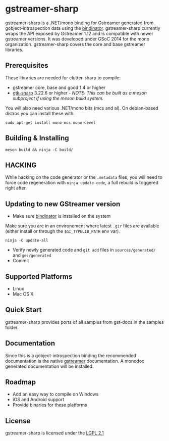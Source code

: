 gstreamer-sharp
=========

gstreamer-sharp is a .NET/mono binding for Gstreamer
generated from gobject-introspection data using the [bindinator].
gstreamer-sharp currently wraps the API exposed by Gstreamer 1.12
and is compatible with newer gstreamer versions. It was developed
under GSoC 2014 for the mono organization. gstreamer-sharp covers
the core and base gstreamer libraries.

Prerequisites
----
These libraries are needed for clutter-sharp to compile:
* gstreamer core, base and good 1.4 or higher
* [gtk-sharp] 3.22.6 or higher - *NOTE: This can be built as a meson subproject if using the meson build system.*

You will also need various .NET/mono bits (mcs and al). On debian-based distros
you can install these with:

    sudo apt-get install mono-mcs mono-devel

Building & Installing
----

    meson build && ninja -C build/

HACKING
-------

While hacking on the code generator or the `.metadata` files, you will
need to force code regeneration with `ninja update-code`, a full rebuild
is triggered right after.

Updating to new GStreamer version
--------------------------------

* Make sure [bindinator] is installed on the system

Make sure you are in an environement where latest `.gir` files are available (either install
or through the `$GI_TYPELIB_PATH` env var).

    ninja -C update-all

* Verify newly generated code and `git add` files in `sources/generated/` and `ges/generated`
* Commit

Supported Platforms
----
* Linux
* Mac OS X

Quick Start
----
gstreamer-sharp provides ports of all samples from gst-docs in the samples folder.

Documentation
----

Since this is a gobject-introspection binding the recommended documentation is
the native [gstreamer] documentation. A monodoc generated documentation will be installed.

Roadmap
----
* Add an easy way to compile on Windows
* iOS and Android support
* Provide binaries for these platforms

License
----
gstreamer-sharp is licensed under the [LGPL 2.1](https://www.gnu.org/licenses/lgpl-2.1.html)

[bindinator]:https://github.com/GLibSharp/bindinator
[gtk-sharp]:https://github.com/GLibSharp/GtlSharp
[gstreamer]: http://gstreamer.freedesktop.org/data/doc/gstreamer/head/gstreamer/html/
